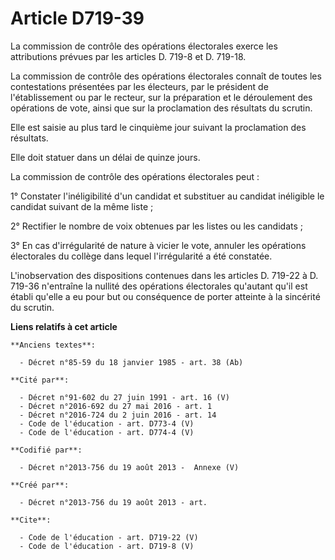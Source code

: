 # Article D719-39

La commission de contrôle des opérations électorales exerce les attributions prévues par les articles D. 719-8 et D. 719-18. 

La commission de contrôle des opérations électorales connaît de toutes les contestations présentées par les électeurs, par le
président de l'établissement ou par le recteur, sur la préparation et le déroulement des opérations de vote, ainsi que sur la
proclamation des résultats du scrutin. 

Elle est saisie au plus tard le cinquième jour suivant la proclamation des résultats. 

Elle doit statuer dans un délai de quinze jours. 

La commission de contrôle des opérations électorales peut : 

1° Constater l'inéligibilité d'un candidat et substituer au candidat inéligible le candidat suivant de la même liste ; 

2° Rectifier le nombre de voix obtenues par les listes ou les candidats ; 

3° En cas d'irrégularité de nature à vicier le vote, annuler les opérations électorales du collège dans lequel l'irrégularité
a été constatée. 

L'inobservation des dispositions contenues dans les articles D. 719-22 à D. 719-36 n'entraîne la nullité des opérations
électorales qu'autant qu'il est établi qu'elle a eu pour but ou conséquence de porter atteinte à la sincérité du scrutin.

**Liens relatifs à cet article**

	**Anciens textes**:

	  - Décret n°85-59 du 18 janvier 1985 - art. 38 (Ab)

	**Cité par**:

	  - Décret n°91-602 du 27 juin 1991 - art. 16 (V)
	  - Décret n°2016-692 du 27 mai 2016 - art. 1
	  - Décret n°2016-724 du 2 juin 2016 - art. 14
	  - Code de l'éducation - art. D773-4 (V)
	  - Code de l'éducation - art. D774-4 (V)

	**Codifié par**:

	  - Décret n°2013-756 du 19 août 2013 -  Annexe (V)

	**Créé par**:

	  - Décret n°2013-756 du 19 août 2013 - art.

	**Cite**:

	  - Code de l'éducation - art. D719-22 (V)
	  - Code de l'éducation - art. D719-8 (V)
